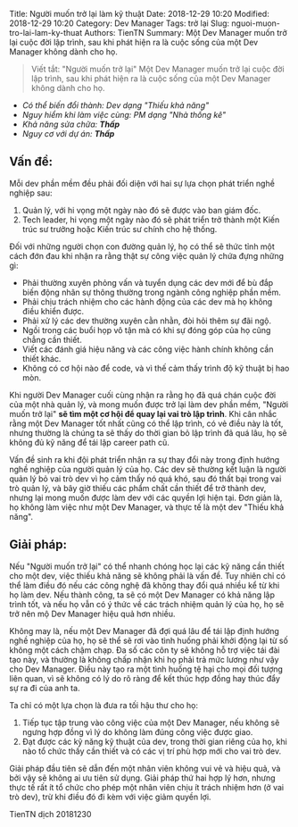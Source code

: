 Title: Người muốn trở lại làm kỹ thuật 
Date: 2018-12-29 10:20
Modified: 2018-12-29 10:20 
Category: Dev Manager
Tags: trở lại 
Slug: nguoi-muon-tro-lai-lam-ky-thuat
Authors: TienTN
Summary: Một Dev Manager muốn trở lại cuộc đời lập trình, sau khi phát hiện ra là cuộc sống của một Dev Manager không dành cho họ.

> Viết tắt: "Người muốn trở lại"
> Một Dev Manager muốn trở lại cuộc đời lập trình, sau khi phát hiện ra là cuộc sống của một Dev Manager không dành cho họ.

* _Có thể biến đổi thành: Dev dạng "Thiếu khả năng"_
* _Nguy hiểm khi làm việc cùng: PM dạng "Nhà thống kê"_
* _Khả năng sửa chữa: **Thấp**_
* _Nguy cơ với dự án: **Thấp**_

## Vấn đề:

Mỗi dev phần mềm đều phải đối diện với hai sự lựa chọn phát triển nghề nghiệp sau:

1. Quản lý, với hi vọng một ngày nào đó sẽ được vào ban giám đốc.
2. Tech leader, hi vọng một ngày nào đó sẽ phát triển trở thành một Kiến trúc sư trưởng hoặc Kiến trúc sư chính cho hệ thống.

Đối với những người chọn con đường quản lý, họ có thể sẽ thức tỉnh một cách đớn đau khi nhận ra rằng thật sự công việc quản lý chứa đựng những gì:

* Phải thường xuyên phỏng vấn và tuyển dụng các dev mới để bù đắp biến động nhân sự thông thường trong ngành công nghiệp phần mềm.
* Phải chịu trách nhiệm cho các hành động của các dev mà họ không điều khiển được.
* Phải xử lý các dev thường xuyên cằn nhằn, đòi hỏi thêm sự đãi ngộ.
* Ngồi trong các buổi họp vô tận mà có khi sự đóng góp của họ cũng chẳng cần thiết.
* Viết các đánh giá hiệu năng và các công việc hành chính không cần thiết khác.
* Không có cơ hội nào để code, và vì thế cảm thấy trình độ kỹ thuật bị hao mòn.

Khi người Dev Manager cuối cùng nhận ra rằng họ đã quá chán cuộc đời của một nhà quản lý, và mong muốn được trở lại làm dev phần mềm, "Người muốn trở lại" **sẽ  tìm một cơ hội để quay lại vai trò lập trình**. Khi cân nhắc rằng một Dev Manager tốt nhất cũng có thể lập trình, có vẻ điều này là tốt, nhưng thường là chúng ta sẽ thấy do thời gian bỏ lập trình đã quá lâu, họ sẽ không đủ kỹ năng để tái lập career path cũ.

Vấn đề sinh ra khi đội phát triển nhận ra sự thay đổi này trong định hướng nghề nghiệp của người quản lý của họ. Các dev sẽ thường kết luận là người quản lý bỏ vai trò dev vì họ cảm thấy nó quá khó, sau đó thất bại trong vai trò quản lý, và bây giờ thiếu các phẩm chất cần thiết để trở thành dev, nhưng lại mong muốn được làm dev với các quyền lợi hiện tại. Đơn giản là, họ không làm việc như một Dev Manager, và thực tế là một dev "Thiếu khả năng".

## Giải pháp:

Nếu "Người muốn trở lại" có thể nhanh chóng học lại các kỹ năng cần thiết cho một dev, việc thiếu khả năng sẽ không phải là vấn đề. Tuy nhiên chỉ có thể làm điều đó nếu các công nghệ đã không thay đổi quá nhiều kể từ khi họ làm dev. Nếu thành công, ta sẽ có một Dev Manager có khả năng lập trình tốt, và nếu họ vẫn có ý thức về các trách nhiệm quản lý của họ, họ sẽ trở nên mộ Dev Manager hiệu quả hơn nhiều.

Không may là, nếu một Dev Manager đã đợi quá lâu để tái lập định hướng nghề nghiệp của họ, họ sẽ thể sẽ rơi vào tình huống phải khởi động lại từ số không một cách chậm chạp. Đa số các côn ty sẽ không hỗ trợ việc tái đài tạo này, và thường là không chấp nhận khi họ phải trả mức lương như vậy cho Dev Manager. Điều này tạo ra một tình huống tệ hại cho mọi đối tượng liên quan, vì sẽ không có lý do rõ ràng để kết thúc hợp đồng hay thúc đẩy sự ra đi của anh ta.

Ta chỉ có một lựa chọn là đưa ra tối hậu thư cho họ:

1. Tiếp tục tập trung vào công việc của một Dev Manager, nếu không sẽ ngưng hợp đồng vì lý do không làm đúng công việc được giao.
2. Đạt được các kỹ năng kỹ thuật của dev, trong thời gian riêng của họ, khi nào tổ chức thấy cần thiết và có các vị trí phù hợp mới cho vai trò dev.

Giải pháp đầu tiên sẽ dẫn đến một nhân viên không vui vẻ và hiệu quả, và bởi vậy sẽ không ai ưu tiên sử dụng. Giải pháp thứ hai hợp lý hơn, nhưng thực tế rất ít tổ chức cho phép một nhân viên chịu ít trách nhiệm hơn (ở vai trò dev), trừ khi điều đó đi kèm với việc giảm quyền lợi.

TienTN dịch 20181230  

 